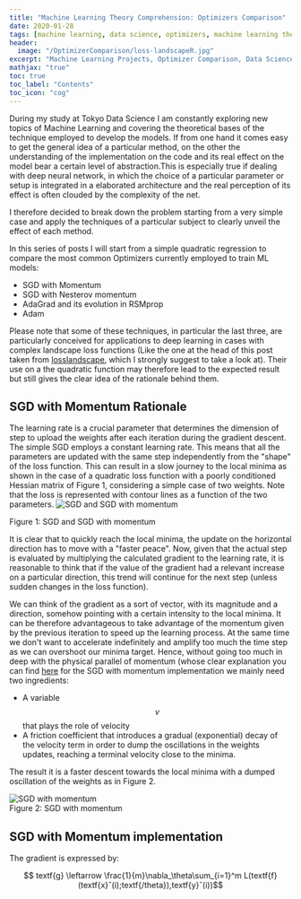```yaml
---
title: "Machine Learning Theory Comprehension: Optimizers Comparison"                
date: 2020-01-28
tags: [machine learning, data science, optimizers, machine learning theory]
header:
  image: "/OptimizerComparison/loss-landscapeR.jpg"
excerpt: "Machine Learning Projects, Optimizer Comparison, Data Science"
mathjax: "true"
toc: true
toc_label: "Contents"
toc_icon: "cog"
---
```


During my study at Tokyo Data Science I am constantly exploring new topics of Machine Learning and covering the theoretical bases of the technique employed to develop the models. If from one hand it comes easy to get the general idea of a particular method, on the other the understanding of the implementation on the code and its real effect on the model bear a certain level of abstraction.This is especially true if dealing with deep neural network, in which the choice of a particular parameter or setup is integrated in a elaborated architecture and the real perception of its effect is often clouded by the complexity of the net.

I therefore decided to break down the problem starting from a very simple case and apply the techniques of a particular subject to clearly unveil the effect of each method.

In this series of posts I will start from a simple quadratic regression to compare the most common Optimizers currently employed to train ML models:

* SGD with Momentum
* SGD with Nesterov momentum
* AdaGrad and its evolution in RSMprop
* Adam   

Please note that some of these techniques, in particular the last three, are particularly conceived for applications to deep learning in cases with complex landscape loss functions (Like the one at the head of this post taken from [losslandscape](https://losslandscape.com/), which I strongly suggest to take a look at). Their use on a the quadratic function may therefore lead to the expected result but still gives the clear idea of the rationale behind them.


## SGD with Momentum Rationale

The learning rate is a crucial parameter that determines the dimension of step to upload the weights after each iteration during the gradient descent. The simple SGD employs a constant learning rate. This means that all the parameters are updated with the same step independently from the "shape" of the loss function. This can result in a slow journey to the local minima as shown in the case of a quadratic loss function with a poorly conditioned Hessian matrix of Figure 1, considering a simple case of two weights. Note that the loss is represented with contour lines as a function of the two parameters.
<img src="{{ site.url }}{{ site.baseurl }}/OptimizerComparison/MomentumandSGD.png" alt="SGD and SGD with momentum">
<figcaption>Figure 1: SGD and SGD with momentum</figcaption>

It is clear that to quickly reach the local minima, the update on the horizontal direction has to move with a "faster peace". Now, given that the actual step is evaluated by multiplying the calculated gradient to the learning rate, it is reasonable to think that if the value of the gradient had a relevant increase on a particular direction, this trend will continue for the next step (unless sudden changes in the loss function).

We can think of the gradient as a sort of vector, with its magnitude and a direction, somehow pointing with a certain intensity to the local minima. It can be therefore advantageous to take advantage of the momentum given by the previous iteration to speed up the learning process. At the same time we don't want to accelerate indefinitely and amplify too much the time step as we can overshoot our minima target. Hence, without going too much in deep with the physical parallel of momentum (whose clear explanation you can find [here](http://www.deeplearningbook.org/contents/optimization.html) for the SGD with momentum implementation we mainly need two ingredients:

- A variable $$v$$ that plays the role of velocity
- A friction coefficient that introduces a gradual (exponential) decay of the velocity term in order to dump the oscillations in the weights updates, reaching a terminal velocity close to the minima.

The result it is a faster descent towards the local minima with a dumped oscillation of the weights as in Figure 2.

<img src="{{ site.url }}{{ site.baseurl }}/OptimizerComparison/Momentum.png" alt="SGD with momentum" class="align-center">
<figcaption>Figure 2: SGD with momentum</figcaption>

## SGD with Momentum implementation

The gradient is expressed by:

$$ textf{g} \leftarrow \frac{1}{m}\nabla_\theta\sum_{i=1}^m L(textf{f}(textf{x}ˆ(i);textf{/theta}),textf{y}ˆ(i))$$
